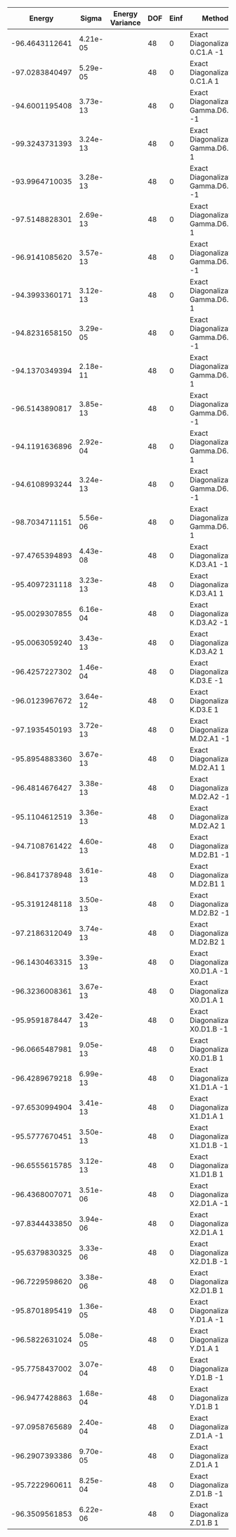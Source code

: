| Energy         | Sigma    | Energy Variance | DOF | Einf | Method                               | Reference |
|----------------|----------|-----------------|-----|------|--------------------------------------|-----------|
| -96.4643112641 | 4.21e-05 |                 | 48  | 0    | Exact Diagonalization 0.C1.A      -1 | [paper](https://journals.aps.org/prx/abstract/10.1103/PhysRevX.14.021010) |
| -97.0283840497 | 5.29e-05 |                 | 48  | 0    | Exact Diagonalization 0.C1.A       1 | [paper](https://journals.aps.org/prx/abstract/10.1103/PhysRevX.14.021010) |
| -94.6001195408 | 3.73e-13 |                 | 48  | 0    | Exact Diagonalization Gamma.D6.A1 -1 | [paper](https://journals.aps.org/prx/abstract/10.1103/PhysRevX.14.021010) |
| -99.3243731393 | 3.24e-13 |                 | 48  | 0    | Exact Diagonalization Gamma.D6.A1  1 | [paper](https://journals.aps.org/prx/abstract/10.1103/PhysRevX.14.021010) |
| -93.9964710035 | 3.28e-13 |                 | 48  | 0    | Exact Diagonalization Gamma.D6.A2 -1 | [paper](https://journals.aps.org/prx/abstract/10.1103/PhysRevX.14.021010) |
| -97.5148828301 | 2.69e-13 |                 | 48  | 0    | Exact Diagonalization Gamma.D6.A2  1 | [paper](https://journals.aps.org/prx/abstract/10.1103/PhysRevX.14.021010) |
| -96.9141085620 | 3.57e-13 |                 | 48  | 0    | Exact Diagonalization Gamma.D6.B1 -1 | [paper](https://journals.aps.org/prx/abstract/10.1103/PhysRevX.14.021010) |
| -94.3993360171 | 3.12e-13 |                 | 48  | 0    | Exact Diagonalization Gamma.D6.B1  1 | [paper](https://journals.aps.org/prx/abstract/10.1103/PhysRevX.14.021010) |
| -94.8231658150 | 3.29e-05 |                 | 48  | 0    | Exact Diagonalization Gamma.D6.B2 -1 | [paper](https://journals.aps.org/prx/abstract/10.1103/PhysRevX.14.021010) |
| -94.1370349394 | 2.18e-11 |                 | 48  | 0    | Exact Diagonalization Gamma.D6.B2  1 | [paper](https://journals.aps.org/prx/abstract/10.1103/PhysRevX.14.021010) |
| -96.5143890817 | 3.85e-13 |                 | 48  | 0    | Exact Diagonalization Gamma.D6.E1 -1 | [paper](https://journals.aps.org/prx/abstract/10.1103/PhysRevX.14.021010) |
| -94.1191636896 | 2.92e-04 |                 | 48  | 0    | Exact Diagonalization Gamma.D6.E1  1 | [paper](https://journals.aps.org/prx/abstract/10.1103/PhysRevX.14.021010) |
| -94.6108993244 | 3.24e-13 |                 | 48  | 0    | Exact Diagonalization Gamma.D6.E2 -1 | [paper](https://journals.aps.org/prx/abstract/10.1103/PhysRevX.14.021010) |
| -98.7034711151 | 5.56e-06 |                 | 48  | 0    | Exact Diagonalization Gamma.D6.E2  1 | [paper](https://journals.aps.org/prx/abstract/10.1103/PhysRevX.14.021010) |
| -97.4765394893 | 4.43e-08 |                 | 48  | 0    | Exact Diagonalization K.D3.A1     -1 | [paper](https://journals.aps.org/prx/abstract/10.1103/PhysRevX.14.021010) |
| -95.4097231118 | 3.23e-13 |                 | 48  | 0    | Exact Diagonalization K.D3.A1      1 | [paper](https://journals.aps.org/prx/abstract/10.1103/PhysRevX.14.021010) |
| -95.0029307855 | 6.16e-04 |                 | 48  | 0    | Exact Diagonalization K.D3.A2     -1 | [paper](https://journals.aps.org/prx/abstract/10.1103/PhysRevX.14.021010) |
| -95.0063059240 | 3.43e-13 |                 | 48  | 0    | Exact Diagonalization K.D3.A2      1 | [paper](https://journals.aps.org/prx/abstract/10.1103/PhysRevX.14.021010) |
| -96.4257227302 | 1.46e-04 |                 | 48  | 0    | Exact Diagonalization K.D3.E      -1 | [paper](https://journals.aps.org/prx/abstract/10.1103/PhysRevX.14.021010) |
| -96.0123967672 | 3.64e-12 |                 | 48  | 0    | Exact Diagonalization K.D3.E       1 | [paper](https://journals.aps.org/prx/abstract/10.1103/PhysRevX.14.021010) |
| -97.1935450193 | 3.72e-13 |                 | 48  | 0    | Exact Diagonalization M.D2.A1     -1 | [paper](https://journals.aps.org/prx/abstract/10.1103/PhysRevX.14.021010) |
| -95.8954883360 | 3.67e-13 |                 | 48  | 0    | Exact Diagonalization M.D2.A1      1 | [paper](https://journals.aps.org/prx/abstract/10.1103/PhysRevX.14.021010) |
| -96.4814676427 | 3.38e-13 |                 | 48  | 0    | Exact Diagonalization M.D2.A2     -1 | [paper](https://journals.aps.org/prx/abstract/10.1103/PhysRevX.14.021010) |
| -95.1104612519 | 3.36e-13 |                 | 48  | 0    | Exact Diagonalization M.D2.A2      1 | [paper](https://journals.aps.org/prx/abstract/10.1103/PhysRevX.14.021010) |
| -94.7108761422 | 4.60e-13 |                 | 48  | 0    | Exact Diagonalization M.D2.B1     -1 | [paper](https://journals.aps.org/prx/abstract/10.1103/PhysRevX.14.021010) |
| -96.8417378948 | 3.61e-13 |                 | 48  | 0    | Exact Diagonalization M.D2.B1      1 | [paper](https://journals.aps.org/prx/abstract/10.1103/PhysRevX.14.021010) |
| -95.3191248118 | 3.50e-13 |                 | 48  | 0    | Exact Diagonalization M.D2.B2     -1 | [paper](https://journals.aps.org/prx/abstract/10.1103/PhysRevX.14.021010) |
| -97.2186312049 | 3.74e-13 |                 | 48  | 0    | Exact Diagonalization M.D2.B2      1 | [paper](https://journals.aps.org/prx/abstract/10.1103/PhysRevX.14.021010) |
| -96.1430463315 | 3.39e-13 |                 | 48  | 0    | Exact Diagonalization X0.D1.A     -1 | [paper](https://journals.aps.org/prx/abstract/10.1103/PhysRevX.14.021010) |
| -96.3236008361 | 3.67e-13 |                 | 48  | 0    | Exact Diagonalization X0.D1.A      1 | [paper](https://journals.aps.org/prx/abstract/10.1103/PhysRevX.14.021010) |
| -95.9591878447 | 3.42e-13 |                 | 48  | 0    | Exact Diagonalization X0.D1.B     -1 | [paper](https://journals.aps.org/prx/abstract/10.1103/PhysRevX.14.021010) |
| -96.0665487981 | 9.05e-13 |                 | 48  | 0    | Exact Diagonalization X0.D1.B      1 | [paper](https://journals.aps.org/prx/abstract/10.1103/PhysRevX.14.021010) |
| -96.4289679218 | 6.99e-13 |                 | 48  | 0    | Exact Diagonalization X1.D1.A     -1 | [paper](https://journals.aps.org/prx/abstract/10.1103/PhysRevX.14.021010) |
| -97.6530994904 | 3.41e-13 |                 | 48  | 0    | Exact Diagonalization X1.D1.A      1 | [paper](https://journals.aps.org/prx/abstract/10.1103/PhysRevX.14.021010) |
| -95.5777670451 | 3.50e-13 |                 | 48  | 0    | Exact Diagonalization X1.D1.B     -1 | [paper](https://journals.aps.org/prx/abstract/10.1103/PhysRevX.14.021010) |
| -96.6555615785 | 3.12e-13 |                 | 48  | 0    | Exact Diagonalization X1.D1.B      1 | [paper](https://journals.aps.org/prx/abstract/10.1103/PhysRevX.14.021010) |
| -96.4368007071 | 3.51e-06 |                 | 48  | 0    | Exact Diagonalization X2.D1.A     -1 | [paper](https://journals.aps.org/prx/abstract/10.1103/PhysRevX.14.021010) |
| -97.8344433850 | 3.94e-06 |                 | 48  | 0    | Exact Diagonalization X2.D1.A      1 | [paper](https://journals.aps.org/prx/abstract/10.1103/PhysRevX.14.021010) |
| -95.6379830325 | 3.33e-06 |                 | 48  | 0    | Exact Diagonalization X2.D1.B     -1 | [paper](https://journals.aps.org/prx/abstract/10.1103/PhysRevX.14.021010) |
| -96.7229598620 | 3.38e-06 |                 | 48  | 0    | Exact Diagonalization X2.D1.B      1 | [paper](https://journals.aps.org/prx/abstract/10.1103/PhysRevX.14.021010) |
| -95.8701895419 | 1.36e-05 |                 | 48  | 0    | Exact Diagonalization Y.D1.A      -1 | [paper](https://journals.aps.org/prx/abstract/10.1103/PhysRevX.14.021010) |
| -96.5822631024 | 5.08e-05 |                 | 48  | 0    | Exact Diagonalization Y.D1.A       1 | [paper](https://journals.aps.org/prx/abstract/10.1103/PhysRevX.14.021010) |
| -95.7758437002 | 3.07e-04 |                 | 48  | 0    | Exact Diagonalization Y.D1.B      -1 | [paper](https://journals.aps.org/prx/abstract/10.1103/PhysRevX.14.021010) |
| -96.9477428863 | 1.68e-04 |                 | 48  | 0    | Exact Diagonalization Y.D1.B       1 | [paper](https://journals.aps.org/prx/abstract/10.1103/PhysRevX.14.021010) |
| -97.0958765689 | 2.40e-04 |                 | 48  | 0    | Exact Diagonalization Z.D1.A      -1 | [paper](https://journals.aps.org/prx/abstract/10.1103/PhysRevX.14.021010) |
| -96.2907393386 | 9.70e-05 |                 | 48  | 0    | Exact Diagonalization Z.D1.A       1 | [paper](https://journals.aps.org/prx/abstract/10.1103/PhysRevX.14.021010) |
| -95.7222960611 | 8.25e-04 |                 | 48  | 0    | Exact Diagonalization Z.D1.B      -1 | [paper](https://journals.aps.org/prx/abstract/10.1103/PhysRevX.14.021010) |
| -96.3509561853 | 6.22e-06 |                 | 48  | 0    | Exact Diagonalization Z.D1.B       1 | [paper](https://journals.aps.org/prx/abstract/10.1103/PhysRevX.14.021010) |
